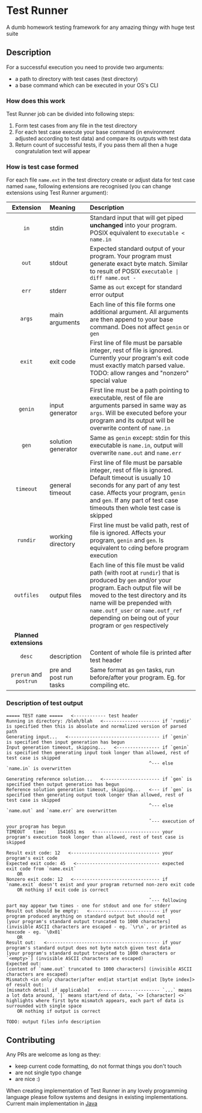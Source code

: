 # Test Runner

A dumb homework testing framework for any amazing thingy with huge test suite

## Description

For a successful execution you need to provide two arguments:
- a path to directory with test cases (test directory)
- a base command which can be executed in your OS's CLI

### How does this work

Test Runner job can be divided into following steps:
1. Form test cases from any file in the test directory
1. For each test case execute your base command (in environment adjusted according to test data) and compare its outputs with test data
1. Return count of successful tests, if you pass them all then a huge congratulation text will appear

### How is test case formed

For each file `name.ext` in the test directory create or adjust data for test case named `name`, following extensions are recognised (you can change extensions using Test Runner argument):

| Extension | Meaning | Description |
| :-: | :-- | :-- |
| `in` | stdin | Standard input that will get piped **unchanged** into your program. POSIX equivalent to `executable < name.in` |
| `out` | stdout | Expected standard output of your program. Your program must generate exact byte match. Similar to result of POSIX `executable \| diff name.out -` |
| `err` | stderr | Same as `out` except for standard error output |
| `args` | main arguments | Each line of this file forms one additional argument. All arguments are then append to your base command. Does not affect `genin` or `gen` |
| `exit` | exit code | First line of file must be parsable integer, rest of file is ignored. Currently your program's exit code must exactly match parsed value. TODO: allow ranges and "nonzero" special value |
| `genin` | input generator | First line must be a path pointing to executable, rest of file are arguments parsed in same way as `args`. Will be executed before your program and its output will be overwrite content of `name.in` |
| `gen` | solution generator | Same as `genin` except: stdin for this executable is `name.in`, output will overwrite `name.out` and `name.err` |
| `timeout` | general timeout | First line of file must be parsable integer, rest of file is ignored. Default timeout is usually 10 seconds for any part of any test case. Affects your program, `genin` and `gen`. If any part of test case timeouts then whole test case is skipped |
| `rundir` | working directory | First line must be valid path, rest of file is ignored. Affects your program, `genin` and `gen`. Is equivalent to `cd`ing before program execution |
| `outfiles` | output files | Each line of this file must be valid path (with root at `rundir`) that is produced by `gen` and/or your program. Each output file will be moved to the test directory and its name will be prepended with `name.outf_user` or `name.outf_ref` depending on being out of your program or `gen` respectively |
| **Planned extensions** | | |
| `desc` | description | Content of whole file is printed after test header |
| `prerun` and `postrun` | pre and post run tasks | Same format as `gen` tasks, run before/after your program. Eg. for compiling etc. |

### Description of test output

```
===== TEST name =====   <------------ test header
Running in directory: /bleh/blah   <--------------------- if `rundir` is specified then this is absolute and normalized version of parsed path
Generating input...   <---------------------------------- if `genin` is specified then input generation has begun
Input generation timeout, skipping...   <---------------- if `genin` is specified then generating input took longer than allowed, rest of test case is skipped
                                                     ^--- else `name.in` is overwritten

Generating reference solution...   <--------------------- if `gen` is specified then output generation has begun
Reference solution generation timeout, skipping...   <--- if `gen` is specified then generating output took longer than allowed, rest of test case is skipped
                                                     ^--- else `name.out` and `name.err` are overwritten

                                                     ˇ--- execution of your program has begun
TIMEOUT   time:    1541651 ms   <------------------------ your program's execution took longer than allowed, rest of test case is skipped

Result exit code: 12   <--------------------------------- your program's exit code
Expected exit code: 45   <------------------------------- expected exit code from `name.exit`
    OR
Nonzero exit code: 12   <-------------------------------- if `name.exit` doesn't exist and your program returned non-zero exit code
    OR nothing if exit code is correct
  
                                                     ˇ--- following part may appear two times - one for stdout and one for stderr
Result out should be empty:   <-------------------------- if your program produced anything on standard output but should not
[your program's standard output truncated to 1000 characters] (invisible ASCII characters are escaped - eg. `\r\n`, or printed as hexcode - eg. `\0x01`
    OR
Result out:   <------------------------------------------ if your program's standard output does not byte match given test data
[your program's standard output truncated to 1000 characters or `<empty>`] (invisible ASCII characters are escaped)
Expected out:
[content of `name.out` truncated to 1000 characters] (invisible ASCII characters are escaped)
Mismatch <in only character|after end|at start|at end|at [byte index]> of result out:
[mismatch detail if applicable]   <---------------------- `...` means a lot data around, `|` means start/end of data, `<> [character] <>` highlights where first byte mismatch appears, each part of data is surrounded with single space
    OR nothing if output is correct

TODO: output files info description
```

## Contributing

Any PRs are welcome as long as they:

- keep current code formatting, do not format things you don't touch
- are not single typo change
- are nice :)

When creating implementation of Test Runner in any lovely programming language please follow systems and designs in existing implementations. Current main implementation in [Java](https://github.com/Nightenom/Test-Runner/blob/main/java/TestRunner.java)
